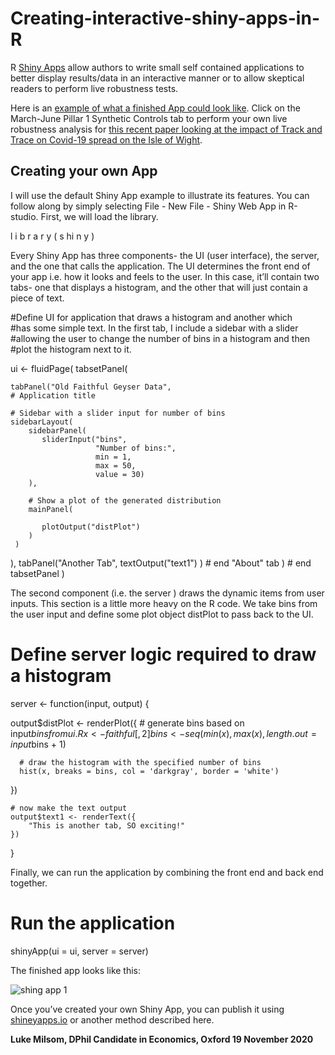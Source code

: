 # Creating-interactive-shiny-apps-in-R

R [Shiny Apps](https://shiny.rstudio.com/?version=1.1.456&mode=desktop) allow authors to write small self contained applications to better display results/data in an interactive manner or to allow skeptical readers to perform live robustness tests. 

Here is an [example of what a finished App could look like](https://bdi-pathogens.shinyapps.io/LocalCovidTracker/). Click on the March-June Pillar 1 Synthetic Controls tab to perform your own live robustness analysis for [this recent paper looking at the impact of Track and Trace on Covid-19 spread on the Isle of Wight](https://www.thelancet.com/journals/landig/article/PIIS2589-7500(20)30241-7/fulltext).

## Creating your own App 

I will use the default Shiny App example to illustrate its features. You can follow along by simply selecting File - New File - Shiny Web App in R-studio. First, we will load the library.

l i b r a r y ( s hi n y )

Every Shiny App has three components- the UI (user interface), the server, and the one that calls the application. The UI determines the front end of your app i.e. how it looks and feels to the user. In this case, it’ll contain two tabs- one that displays a histogram, and the other that will just contain a piece of text.

#Define UI for application that draws a histogram and another which  
#has some simple text. In the first tab, I include a sidebar with a slider 
#allowing the user to change the number of bins in a histogram and then 
#plot the histogram next to it. 

ui <- fluidPage(
    tabsetPanel(
     
    tabPanel("Old Faithful Geyser Data",  
    # Application title
  
    # Sidebar with a slider input for number of bins 
    sidebarLayout(
        sidebarPanel(
           sliderInput("bins",
                       "Number of bins:",
                       min = 1,
                       max = 50,
                       value = 30)
        ),
        
        # Show a plot of the generated distribution
        mainPanel(
                
           plotOutput("distPlot")
        )
     )
  ),
tabPanel("Another Tab",
        textOutput("text1")
  ) # end "About" tab
  ) # end tabsetPanel
)

The second component (i.e. the server ) draws the dynamic items from user inputs. This section is a little more heavy on the R code. We take bins from the user input and define some plot object distPlot to pass back to the UI.

# Define server logic required to draw a histogram
server <- function(input, output) {
   
   output$distPlot <- renderPlot({
      # generate bins based on input$bins from ui.R
      x    <- faithful[, 2] 
      bins <- seq(min(x), max(x), length.out = input$bins + 1)
      
      # draw the histogram with the specified number of bins
      hist(x, breaks = bins, col = 'darkgray', border = 'white')
   })
   
    # now make the text output
    output$text1 <- renderText({
        "This is another tab, SO exciting!"
    })
}

Finally, we can run the application by combining the front end and back end together.

# Run the application 
shinyApp(ui = ui, server = server)

The finished app looks like this:
                    
![shing app 1](https://github.com/csae-coders-corner/Creating-interactive-shiny-apps-in-R/assets/148211163/74193b93-827b-46a3-8772-f3b072b9b65e)

Once you’ve created your own Shiny App, you can publish it using [shineyapps.io](https://www.shinyapps.io/?_ga=2.258482890.1566849366.1605525353-191298202.1599127089) or another method described here.

**Luke Milsom, DPhil Candidate in Economics, Oxford
19 November 2020**


